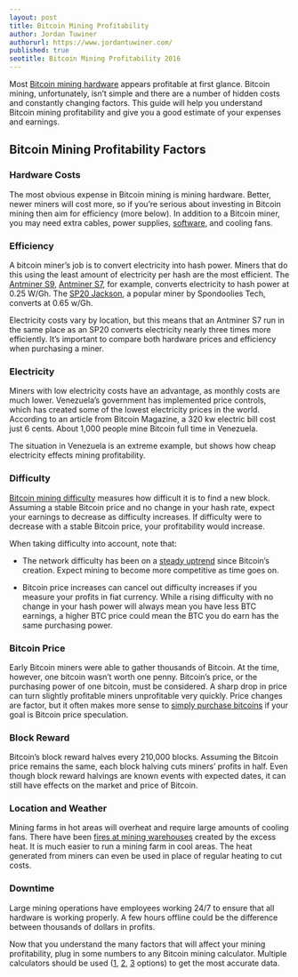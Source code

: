 ```yaml
---
layout: post
title: Bitcoin Mining Profitability
author: Jordan Tuwiner
authorurl: https://www.jordantuwiner.com/
published: true
seotitle: Bitcoin Mining Profitability 2016
---
```

Most [Bitcoin mining hardware](https://www.bitcoinmining.com/bitcoin-mining-hardware/) appears profitable at first glance. Bitcoin mining, unfortunately, isn’t simple and there are a number of hidden costs and constantly changing factors. This guide will help you understand Bitcoin mining profitability and give you a good estimate of your expenses and earnings.

## Bitcoin Mining Profitability Factors

### Hardware Costs  

The most obvious expense in Bitcoin mining is mining hardware. Better, newer miners will cost more, so if you’re serious about investing in Bitcoin mining then aim for efficiency (more below). In addition to a Bitcoin miner, you may need extra cables, power supplies, [software](https://www.bitcoinmining.com/bitcoin-mining-software/), and cooling fans.

### Efficiency  

A bitcoin miner’s job is to convert electricity into hash power. Miners that do this using the least amount of electricity per hash are the most efficient. The [Antminer S9](http://geni.us/pOtlDhj), [Antminer S7](http://geni.us/37CM), for example, converts electricity to hash power at 0.25 W/Gh. The [SP20 Jackson](http://geni.us/3mnh), a popular miner by Spondoolies Tech, converts at 0.65 w/Gh.

Electricity costs vary by location, but this means that an Antminer S7 run in the same place as an SP20 converts electricity nearly three times more efficiently. It’s important to compare both hardware prices and efficiency when purchasing a miner.

### Electricity  

Miners with low electricity costs have an advantage, as monthly costs are much lower. Venezuela’s government has implemented price controls, which has created some of the lowest electricity prices in the world. According to an article from Bitcoin Magazine, a 320 kw electric bill cost just 6 cents. About 1,000 people mine Bitcoin full time in Venezuela.

The situation in Venezuela is an extreme example, but shows how cheap electricity effects mining profitability.

### Difficulty  

[Bitcoin mining difficulty](https://www.bitcoinmining.com/what-is-bitcoin-mining-difficulty/) measures how difficult it is to find a new block. Assuming a stable Bitcoin price and no change in your hash rate, expect your earnings to decrease as difficulty increases. If difficulty were to decrease with a stable Bitcoin price, your profitability would increase.

When taking difficulty into account, note that:

* The network difficulty has been on a [steady uptrend](https://kaiko.com/mining) since Bitcoin’s creation. Expect mining to become more competitive as time goes on.

* Bitcoin price increases can cancel out difficulty increases if you measure your profits in fiat currency. While a rising difficulty with no change in your hash power will always mean you have less BTC earnings, a higher BTC price could mean the BTC you do earn has the same purchasing power.

### Bitcoin Price  

Early Bitcoin miners were able to gather thousands of Bitcoin. At the time, however, one bitcoin wasn’t worth one penny. Bitcoin’s price, or the purchasing power of one bitcoin, must be considered. A sharp drop in price can turn slightly profitable miners unprofitable very quickly. Price changes are factor, but it often makes more sense to [simply purchase bitcoins](https://www.weusecoins.com/en/how-buy-bitcoins-online-best-bitcoin-exchange-rate-bitcoin-price/) if your goal is Bitcoin price speculation.

### Block Reward  

Bitcoin’s block reward halves every 210,000 blocks. Assuming the Bitcoin price remains the same, each block halving cuts miners’ profits in half. Even though block reward halvings are known events with expected dates, it can still have effects on the market and price of Bitcoin.

### Location and Weather  

Mining farms in hot areas will overheat and require large amounts of cooling fans. There have been [fires at mining warehouses](http://www.coindesk.com/gallery-fire-destroys-thai-bitcoin-mining-facility/) created by the excess heat. It is much easier to run a mining farm in cool areas. The heat generated from miners can even be used in place of regular heating to cut costs.

### Downtime  

Large mining operations have employees working 24/7 to ensure that all hardware is working properly. A few hours offline could be the difference between thousands of dollars in profits.

Now that you understand the many factors that will affect your mining profitability, plug in some numbers to any Bitcoin mining calculator. Multiple calculators should be used ([1](http://www.coinwarz.com/calculators/bitcoin-mining-calculator), [2](https://tradeblock.com/bitcoin/mining/), [3](http://www.bitcoinx.com/profit/) options) to get the most accurate data.